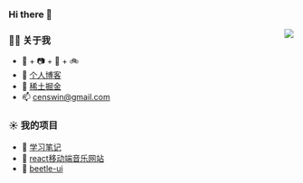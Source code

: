 ### Hi there 👋

<!--
**Censwin/censwin** is a ✨ _special_ ✨ repository because its `README.md` (this file) appears on your GitHub profile.

Here are some ideas to get you started:

- 🔭 I’m currently working on ...
- 🌱 I’m currently learning ...
- 👯 I’m looking to collaborate on ...
- 🤔 I’m looking for help with ...
- 💬 Ask me about ...
- 📫 How to reach me: ...
- 😄 Pronouns: ...
- ⚡ Fun fact: ...
-->
<img align="right" src="https://github-readme-stats.vercel.app/api?username=Censwin&show_icons=true&count_private=true&hide_border=true&cache_seconds=1900"/>

### 👨‍🚒 关于我

- 🐶  +  📷  +  🎹  +  🚲
- 🎍  [个人博客](https://censwin.github.io/myblog/)
- 🔡  [稀土掘金](https://juejin.cn/user/272334615753614/posts)
- 📫  censwin@gmail.com


### ☀️ 我的项目

- 📃  [学习笔记](https://github.com/Censwin/relearnjs)
- 🎵  [react移动端音乐网站](https://censwin.github.io/melodia-ts)
- 🧰  [beetle-ui](https://github.com/Censwin/beetle-ui)

